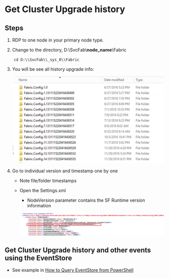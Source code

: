 # Get Cluster Upgrade history

## **Steps** 

1. RDP to one node in your primary node type.

2. Change to the directory, D:\\SvcFab\\**node_name**\\Fabric

```command
    cd D:\\SvcFab\\_sys_0\\Fabric
```
3. You will be see all history upgrade info:

    ![Folder contents for D:\\SvcFab\\_sys_0\\Fabric](../media/upgradehistory001.jpg)


4. Go to individual version and timestamp one by one

    - Note file/folder timestamps
    - Open the Settings.xml
        - NodeVersion parameter contains the SF Runtime version information

        ![contents of settings.xml](../media/upgradehistory002.jpg)


## Get Cluster Upgrade history and other events using the EventStore

- See example in [How to Query EventStore from PowerShell](./How%20to%20Query%20EventStore%20from%20PowerShell.md)